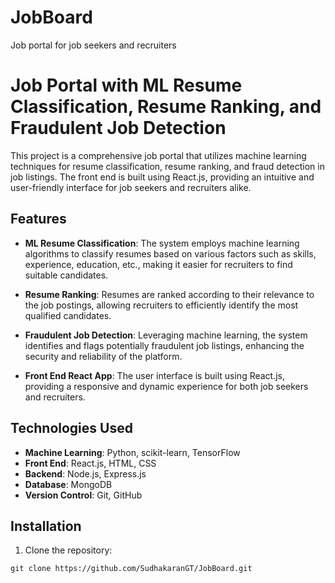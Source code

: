 # JobBoard
Job portal for job seekers and recruiters
# Job Portal with ML Resume Classification, Resume Ranking, and Fraudulent Job Detection

This project is a comprehensive job portal that utilizes machine learning techniques for resume classification, resume ranking, and fraud detection in job listings. The front end is built using React.js, providing an intuitive and user-friendly interface for job seekers and recruiters alike.

## Features

- **ML Resume Classification**: The system employs machine learning algorithms to classify resumes based on various factors such as skills, experience, education, etc., making it easier for recruiters to find suitable candidates.

- **Resume Ranking**: Resumes are ranked according to their relevance to the job postings, allowing recruiters to efficiently identify the most qualified candidates.

- **Fraudulent Job Detection**: Leveraging machine learning, the system identifies and flags potentially fraudulent job listings, enhancing the security and reliability of the platform.

- **Front End React App**: The user interface is built using React.js, providing a responsive and dynamic experience for both job seekers and recruiters.

## Technologies Used

- **Machine Learning**: Python, scikit-learn, TensorFlow
- **Front End**: React.js, HTML, CSS
- **Backend**: Node.js, Express.js
- **Database**: MongoDB
- **Version Control**: Git, GitHub

## Installation

1. Clone the repository:

```
git clone https://github.com/SudhakaranGT/JobBoard.git

```
